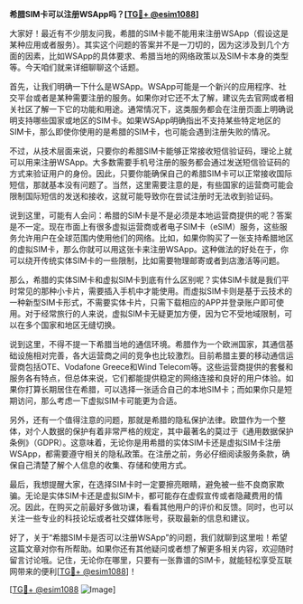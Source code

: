 **希腊SIM卡可以注册WSApp吗？[[TG💪+ @esim1088](https://t.me/s/esim1088)]**

大家好！最近有不少朋友问我，希腊的SIM卡能不能用来注册WSApp（假设这是某种应用或者服务）。其实这个问题的答案并不是一刀切的，因为这涉及到几个方面的因素，比如WSApp的具体要求、希腊当地的网络政策以及SIM卡本身的类型等。今天咱们就来详细聊聊这个话题。

首先，让我们明确一下什么是WSApp。WSApp可能是一个新兴的应用程序、社交平台或者是某种需要注册的服务。如果你对它还不太了解，建议先去官网或者相关社区了解一下它的功能和用途。通常情况下，这类服务都会在注册页面上明确说明支持哪些国家或地区的SIM卡。如果WSApp明确指出不支持某些特定地区的SIM卡，那么即使你使用的是希腊的SIM卡，也可能会遇到注册失败的情况。

不过，从技术层面来说，只要你的希腊SIM卡能够正常接收短信验证码，理论上就可以用来注册WSApp。大多数需要手机号注册的服务都会通过发送短信验证码的方式来验证用户的身份。因此，只要你能确保自己的希腊SIM卡可以正常接收国际短信，那就基本没有问题了。当然，这里需要注意的是，有些国家的运营商可能会限制国际短信的发送和接收，这就可能导致你在尝试注册时无法收到验证码。

说到这里，可能有人会问：希腊的SIM卡是不是必须是本地运营商提供的呢？答案是不一定。现在市面上有很多虚拟运营商或者电子SIM卡（eSIM）服务，这些服务允许用户在全球范围内使用他们的网络。比如，如果你购买了一张支持希腊地区的虚拟SIM卡，那么你就可以用这张卡来注册WSApp。这种做法的好处在于，你可以绕开传统实体SIM卡的一些限制，比如需要物理邮寄或者到店激活等问题。

那么，希腊的实体SIM卡和虚拟SIM卡到底有什么区别呢？实体SIM卡就是我们平时常见的那种小卡片，需要插入手机中才能使用。而虚拟SIM卡则是基于云技术的一种新型SIM卡形式，不需要实体卡片，只需下载相应的APP并登录账户即可使用。对于经常旅行的人来说，虚拟SIM卡无疑更加方便，因为它不受地域限制，可以在多个国家和地区无缝切换。

说到这里，不得不提一下希腊当地的通信环境。希腊作为一个欧洲国家，其通信基础设施相对完善，各大运营商之间的竞争也比较激烈。目前希腊主要的移动通信运营商包括OTE、Vodafone Greece和Wind Telecom等。这些运营商提供的套餐和服务各有特点，但总体来说，它们都能提供稳定的网络连接和良好的用户体验。如果你打算长期居住在希腊，可以选择一张适合自己的本地SIM卡；而如果你只是短期访问，那么考虑一下虚拟SIM卡可能更为合适。

另外，还有一个值得注意的问题，那就是希腊的隐私保护法律。欧盟作为一个整体，对个人数据的保护有着非常严格的规定，其中最著名的莫过于《通用数据保护条例》（GDPR）。这意味着，无论你是用希腊的实体SIM卡还是虚拟SIM卡注册WSApp，都需要遵守相关的隐私政策。在注册之前，务必仔细阅读服务条款，确保自己清楚了解个人信息的收集、存储和使用方式。

最后，我想提醒大家，在选择SIM卡时一定要擦亮眼睛，避免被一些不良商家欺骗。无论是实体SIM卡还是虚拟SIM卡，都可能存在虚假宣传或者隐藏费用的情况。因此，在购买之前最好多做功课，看看其他用户的评价和反馈。同时，也可以关注一些专业的科技论坛或者社交媒体账号，获取最新的信息和建议。

好了，关于“希腊SIM卡是否可以注册WSApp”的问题，我们就聊到这里啦！希望这篇文章对你有所帮助。如果你还有其他疑问或者想了解更多相关内容，欢迎随时留言讨论哦。记住，无论你在哪里，只要有一张靠谱的SIM卡，就能轻松享受互联网带来的便利[[TG💪+ @esim1088](https://t.me/s/esim1088)]！

[[TG💪+ @esim1088](https://t.me/s/esim1088) ![Image](https://i.postimg.cc/4NQfJmqS/Snipaste-2025-05-13-00-14-12.png)]